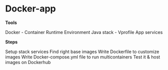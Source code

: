 # Docker-app

**Tools**

Docker - Container Runtime Environment
Java stack - Vprofile App services

**Steps**

Setup stack services
Find right base images
Write Dockerfile to customize images
Write Docker-compose.yml file to run multicontainers
Test it & host images on Dockerhub
